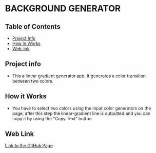 # BACKGROUND GENERATOR

## Table of Contents

- [Project Info](#project_info)
- [How In Works](#project_status)
- [Web link](#web_link)


## Project info

* This a linear gradient generator app. It generates a color transition between two colors.

## How it Works

* You have to select two colors using the input color generators on the page, after this step the linear-gradient line is outputted and you can copy it by using the "Copy Text" button.


## Web Link

[Link to the  GitHub Page](https://sebagruia.github.io/Background-Generator/)








